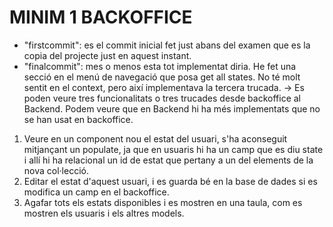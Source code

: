 # MINIM 1 BACKOFFICE
- "firstcommit": es el commit inicial fet just abans del examen que es la copia del projecte just en aquest instant.
- "finalcommit": mes o menos esta tot implementat diria. He fet una secció en el menú de navegació que posa get all states. No té molt sentit en el context, pero així implementava la tercera trucada. 
-> Es poden veure tres funcionalitats o tres trucades desde backoffice al Backend. Podem veure que en Backend hi ha més implementats que no se han usat en backoffice.
1. Veure en un component nou el estat del usuari, s'ha aconseguit mitjançant un populate, ja que en usuaris hi ha un camp que es diu state i allí hi ha relacional un id de estat que pertany a un del elements de la nova col·lecció. 
2. Editar el estat d'aquest usuari, i es guarda bé en la base de dades si es modifica un camp en el backoffice.
3. Agafar tots els estats disponibles i es mostren en una taula, com es mostren els usuaris i els altres models.

